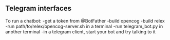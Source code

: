 Telegram interfaces
-------------------

To run a chatbot:
-get a token from @BotFather
-build opencog
-build relex
-run path/to/relex/opencog-server.sh in a terminal
-run telegram_bot.py in another terminal
-in a telegram client, start your bot and try talking to it
